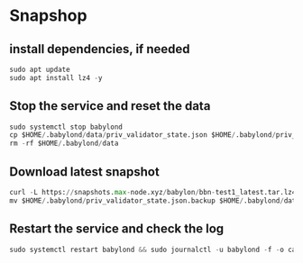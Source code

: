 # Snapshop
## install dependencies, if needed
```python
sudo apt update
sudo apt install lz4 -y
```
## Stop the service and reset the data
```python
sudo systemctl stop babylond
cp $HOME/.babylond/data/priv_validator_state.json $HOME/.babylond/priv_validator_state.json.backup
rm -rf $HOME/.babylond/data
```
## Download latest snapshot
```python
curl -L https://snapshots.max-node.xyz/babylon/bbn-test1_latest.tar.lz4 | tar -Ilz4 -xf - -C $HOME/.babylond
mv $HOME/.babylond/priv_validator_state.json.backup $HOME/.babylond/data/priv_validator_state.json
```
## Restart the service and check the log
```python
sudo systemctl restart babylond && sudo journalctl -u babylond -f -o cat
```

